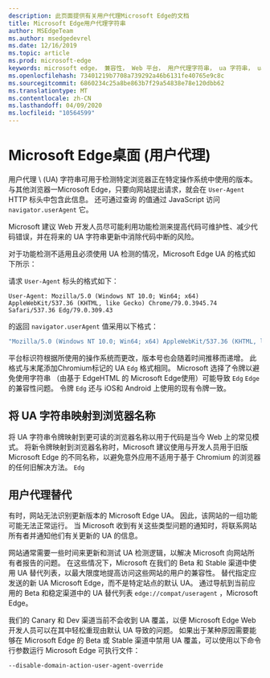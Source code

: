 ```yaml
---
description: 此页面提供有关用户代理Microsoft Edge的文档
title: Microsoft Edge用户代理字符串
author: MSEdgeTeam
ms.author: msedgedevrel
ms.date: 12/16/2019
ms.topic: article
ms.prod: microsoft-edge
keywords: microsoft edge， 兼容性， Web 平台， 用户代理字符串， ua 字符串， ua 替代
ms.openlocfilehash: 73401219b7708a739292a46b6131fe40765e9c8c
ms.sourcegitcommit: 6860234c25a8be863b7f29a54838e78e120dbb62
ms.translationtype: MT
ms.contentlocale: zh-CN
ms.lasthandoff: 04/09/2020
ms.locfileid: "10564599"
---
```

# Microsoft Edge桌面 (用户代理)   

用户代理 \ (UA\) 字符串可用于检测特定浏览器正在特定操作系统中使用的版本。  与其他浏览器一Microsoft Edge，只要向网站提出请求，就会在 `User-Agent` HTTP 标头中包含此信息。  还可通过查询 的值通过 JavaScript 访问 `navigator.userAgent` 它。  

Microsoft 建议 Web 开发人员尽可能[](https://developer.mozilla.org/docs/Learn/Tools_and_testing/Cross_browser_testing/Feature_detection)利用功能检测来提高代码可维护性、减少代码错误，并在将来的 UA 字符串更新中消除代码中断的风险。  

对于功能检测不适用且必须使用 UA 检测的情况，Microsoft Edge UA 的格式如下所示：

请求 `User-Agent` 标头的格式如下：

```http
User-Agent: Mozilla/5.0 (Windows NT 10.0; Win64; x64) AppleWebKit/537.36 (KHTML, like Gecko) Chrome/79.0.3945.74 Safari/537.36 Edg/79.0.309.43
``` 

的返回 `navigator.userAgent` 值采用以下格式：

```javascript
"Mozilla/5.0 (Windows NT 10.0; Win64; x64) AppleWebKit/537.36 (KHTML, like Gecko) Chrome/79.0.3945.74 Safari/537.36 Edg/79.0.309.43"
```  

平台标识符根据所使用的操作系统而更改，版本号也会随着时间推移而递增。  此格式与末尾添加Chromium标记的 UA `Edg` 格式相同。  Microsoft 选择了令牌以避免使用字符串 （由基于 EdgeHTML 的 Microsoft Edge使用）可能导致 `Edg` `Edge` 的兼容性问题。  令牌 `Edg` 还与 iOS[](https://blogs.windows.com/msedgedev/2017/10/05/microsoft-edge-ios-android-developer/)和 Android 上使用的现有令牌一致。

## 将 UA 字符串映射到浏览器名称
将 UA 字符串令牌映射到更可读的浏览器名称以用于代码是当今 Web 上的常见模式。 将新令牌映射到浏览器名称时，Microsoft 建议使用与开发人员用于旧版 Microsoft Edge 的不同名称，以避免意外应用不适用于基于 Chromium 的浏览器的任何旧解决方法。 `Edg`

## 用户代理替代  

有时，网站无法识别更新版本的 Microsoft Edge UA。  因此，该网站的一组功能可能无法正常运行。  当 Microsoft 收到有关这些类型问题的通知时，将联系网站所有者并通知他们有关更新的 UA 的信息。  

网站通常需要一些时间来更新和测试 UA 检测逻辑，以解决 Microsoft 向网站所有者报告的问题。  在这些情况下，Microsoft 在我们的 Beta 和 Stable 渠道中使用 UA 替代列表，以最大限度地提高访问这些网站的用户的兼容性。  替代指定应发送的新 UA Microsoft Edge，而不是特定站点的默认 UA。  通过导航到当前应用的 Beta 和稳定渠道中的 UA 替代列表 `edge://compat/useragent` ，Microsoft Edge。 

我们的 Canary 和 Dev 渠道当前不会收到 UA 覆盖，以便 Microsoft Edge Web 开发人员可以在其中轻松重现由默认 UA 导致的问题。  如果出于某种原因需要能够在 Microsoft Edge 的 Beta 或 Stable 渠道中禁用 UA 覆盖，可以使用以下命令行参数运行 Microsoft Edge 可执行文件：  

```shell
--disable-domain-action-user-agent-override
```  
